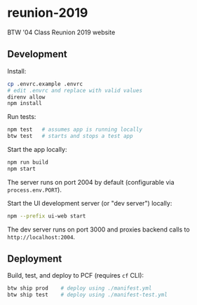 # reunion-2019

BTW '04 Class Reunion 2019 website

## Development

Install:

```bash
cp .envrc.example .envrc
# edit .envrc and replace with valid values
direnv allow
npm install
```

Run tests:

```bash
npm test   # assumes app is running locally
btw test   # starts and stops a test app
```

Start the app locally:

```bash
npm run build
npm start
```

The server runs on port 2004 by default (configurable via `process.env.PORT`).

Start the UI development server (or "dev server") locally:

```bash
npm --prefix ui-web start
```

The dev server runs on port 3000 and proxies backend calls to `http://localhost:2004`.

## Deployment

Build, test, and deploy to PCF (requires `cf` CLI):

```bash
btw ship prod    # deploy using ./manifest.yml
btw ship test    # deploy using ./manifest-test.yml
```
